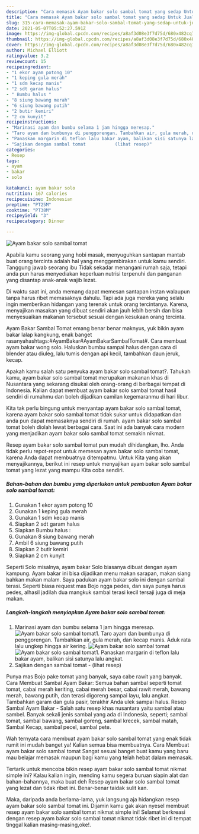 ```yaml
---
description: "Cara memasak Ayam bakar solo sambal tomat yang sedap Untuk Jualan"
title: "Cara memasak Ayam bakar solo sambal tomat yang sedap Untuk Jualan"
slug: 315-cara-memasak-ayam-bakar-solo-sambal-tomat-yang-sedap-untuk-jualan
date: 2021-05-07T05:52:27.591Z
image: https://img-global.cpcdn.com/recipes/a8af3d08e3f7d75d/680x482cq70/ayam-bakar-solo-sambal-tomat-foto-resep-utama.jpg
thumbnail: https://img-global.cpcdn.com/recipes/a8af3d08e3f7d75d/680x482cq70/ayam-bakar-solo-sambal-tomat-foto-resep-utama.jpg
cover: https://img-global.cpcdn.com/recipes/a8af3d08e3f7d75d/680x482cq70/ayam-bakar-solo-sambal-tomat-foto-resep-utama.jpg
author: Michael Elliott
ratingvalue: 3.2
reviewcount: 15
recipeingredient:
- "1 ekor ayam potong 10"
- "1 keping gula merah"
- "1 sdm kecap manis"
- "2 sdt garam halus"
- " Bumbu halus "
- "8 siung bawang merah"
- "6 siung bawang putih"
- "2 butir kemiri"
- "2 cm kunyit"
recipeinstructions:
- "Marinasi ayam dan bumbu selama 1 jam hingga meresap."
- "Taro ayam dan bumbunya di penggorengan. Tambahkan air, gula merah, dan kecap manis. Aduk rata lalu ungkep hingga air kering."
- "Panaskan margarin di teflon lalu bakar ayam, balikan sisi satunya lalu angkat."
- "Sajikan dengan sambal tomat           (lihat resep)"
categories:
- Resep
tags:
- ayam
- bakar
- solo

katakunci: ayam bakar solo 
nutrition: 167 calories
recipecuisine: Indonesian
preptime: "PT25M"
cooktime: "PT38M"
recipeyield: "3"
recipecategory: Dinner

---
```



![Ayam bakar solo sambal tomat](https://img-global.cpcdn.com/recipes/a8af3d08e3f7d75d/680x482cq70/ayam-bakar-solo-sambal-tomat-foto-resep-utama.jpg)

Apabila kamu seorang yang hobi masak, menyuguhkan santapan mantab buat orang tercinta adalah hal yang menggembirakan untuk kamu sendiri. Tanggung jawab seorang ibu Tidak sekadar menangani rumah saja, tetapi anda pun harus menyediakan keperluan nutrisi terpenuhi dan panganan yang disantap anak-anak wajib lezat.

Di waktu  saat ini, anda memang dapat memesan santapan instan walaupun tanpa harus ribet memasaknya dahulu. Tapi ada juga mereka yang selalu ingin memberikan hidangan yang terenak untuk orang tercintanya. Karena, menyajikan masakan yang dibuat sendiri akan jauh lebih bersih dan bisa menyesuaikan makanan tersebut sesuai dengan kesukaan orang tercinta. 

Ayam Bakar Sambal Tomat emang benar benar maknyus, yuk bikin ayam bakar lalap kangkung, enak banget rasanyahashtags:#AyamBakar#AyamBakarSambalTomat#. Cara membuat ayam bakar wong solo. Haluskan bumbu sampai halus dengan cara di blender atau diuleg, lalu tumis dengan api kecil, tambahkan daun jeruk, kecap.

Apakah kamu salah satu penyuka ayam bakar solo sambal tomat?. Tahukah kamu, ayam bakar solo sambal tomat merupakan makanan khas di Nusantara yang sekarang disukai oleh orang-orang di berbagai tempat di Indonesia. Kalian dapat membuat ayam bakar solo sambal tomat hasil sendiri di rumahmu dan boleh dijadikan camilan kegemaranmu di hari libur.

Kita tak perlu bingung untuk menyantap ayam bakar solo sambal tomat, karena ayam bakar solo sambal tomat tidak sukar untuk didapatkan dan anda pun dapat memasaknya sendiri di rumah. ayam bakar solo sambal tomat boleh diolah lewat berbagai cara. Saat ini ada banyak cara modern yang menjadikan ayam bakar solo sambal tomat semakin nikmat.

Resep ayam bakar solo sambal tomat pun mudah dihidangkan, lho. Anda tidak perlu repot-repot untuk memesan ayam bakar solo sambal tomat, karena Anda dapat membuatnya ditempatmu. Untuk Kita yang akan menyajikannya, berikut ini resep untuk menyajikan ayam bakar solo sambal tomat yang lezat yang mampu Kita coba sendiri.

<!--inarticleads1-->

##### Bahan-bahan dan bumbu yang diperlukan untuk pembuatan Ayam bakar solo sambal tomat:

1. Gunakan 1 ekor ayam potong 10
1. Gunakan 1 keping gula merah
1. Gunakan 1 sdm kecap manis
1. Siapkan 2 sdt garam halus
1. Siapkan  Bumbu halus :
1. Gunakan 8 siung bawang merah
1. Ambil 6 siung bawang putih
1. Siapkan 2 butir kemiri
1. Siapkan 2 cm kunyit


Seperti Solo misalnya, ayam bakar Solo biasanya dibuat dengan ayam kampung. Ayam bakar ini bisa dijadikan menu makan sarapan, makan siang bahkan makan malam. Saya padukan ayam bakar solo ini dengan sambal terasi. Seperti biasa request mas Bojo ngga pedes, dan saya punya harus pedes, alhasil jadilah dua mangkuk sambal terasi kecil tersaji juga di meja makan. 

<!--inarticleads2-->

##### Langkah-langkah menyiapkan Ayam bakar solo sambal tomat:

1. Marinasi ayam dan bumbu selama 1 jam hingga meresap.
<img src="https://img-global.cpcdn.com/steps/a5b498e9d1b885a6/160x128cq70/ayam-bakar-solo-sambal-tomat-langkah-memasak-1-foto.jpg" alt="Ayam bakar solo sambal tomat">1. Taro ayam dan bumbunya di penggorengan. Tambahkan air, gula merah, dan kecap manis. Aduk rata lalu ungkep hingga air kering.
<img src="https://img-global.cpcdn.com/steps/d47b0feb0a80c210/160x128cq70/ayam-bakar-solo-sambal-tomat-langkah-memasak-2-foto.jpg" alt="Ayam bakar solo sambal tomat"><img src="https://img-global.cpcdn.com/steps/8db776770784bcb2/160x128cq70/ayam-bakar-solo-sambal-tomat-langkah-memasak-2-foto.jpg" alt="Ayam bakar solo sambal tomat">1. Panaskan margarin di teflon lalu bakar ayam, balikan sisi satunya lalu angkat.
1. Sajikan dengan sambal tomat -           (lihat resep)


Punya mas Bojo pake tomat yang banyak, saya cabe rawit yang banyak. Cara Membuat Sambal Ayam Bakar: Semua bahan sambal seperti tomat tomat, cabai merah keriting, cabai merah besar, cabai rawit merah, bawang merah, bawang putih, dan terasi digoreng sampai layu, lalu angkat. Tambahkan garam dan gula pasir, terakhir Anda ulek sampai halus. Resep Sambal Ayam Bakar - Salah satu resep khas nusantara yaitu sambal atau sambel. Banyak sekali jenis sambal yang ada di Indonesia, seperti; sambal tomat, sambal bawang, sambal goreng, sambal krecek, sambal matah, Sambal Kecap, sambal pecel, sambal pete. 

Wah ternyata cara membuat ayam bakar solo sambal tomat yang enak tidak rumit ini mudah banget ya! Kalian semua bisa membuatnya. Cara Membuat ayam bakar solo sambal tomat Sangat sesuai banget buat kamu yang baru mau belajar memasak maupun bagi kamu yang telah hebat dalam memasak.

Tertarik untuk mencoba bikin resep ayam bakar solo sambal tomat nikmat simple ini? Kalau kalian ingin, mending kamu segera buruan siapin alat dan bahan-bahannya, maka buat deh Resep ayam bakar solo sambal tomat yang lezat dan tidak ribet ini. Benar-benar taidak sulit kan. 

Maka, daripada anda berlama-lama, yuk langsung aja hidangkan resep ayam bakar solo sambal tomat ini. Dijamin kamu gak akan nyesel membuat resep ayam bakar solo sambal tomat nikmat simple ini! Selamat berkreasi dengan resep ayam bakar solo sambal tomat nikmat tidak ribet ini di tempat tinggal kalian masing-masing,oke!.

